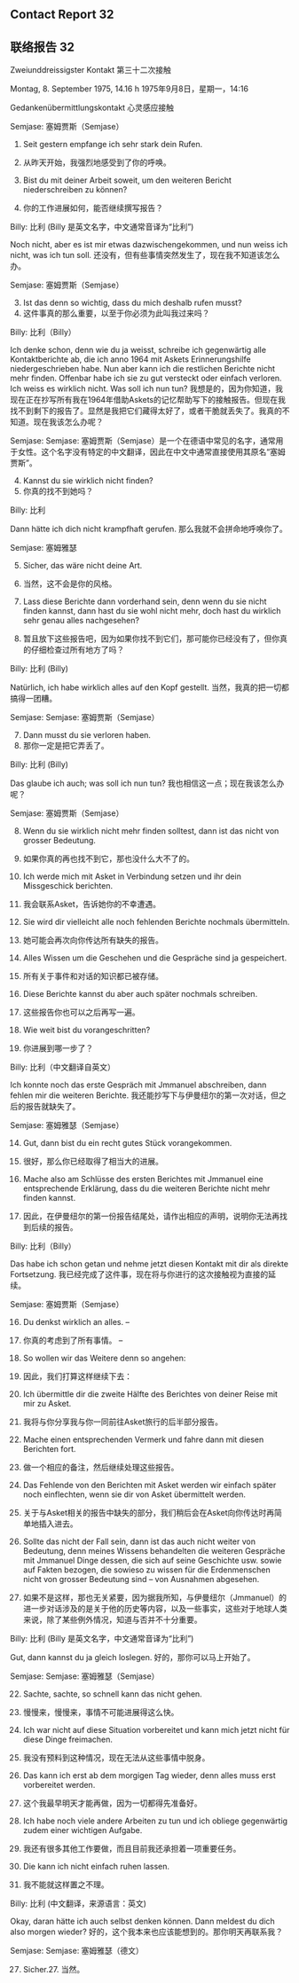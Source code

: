 ## Contact Report 32
## 联络报告 32

Zweiunddreissigster Kontakt
第三十二次接触

Montag, 8. September 1975, 14.16 h
1975年9月8日，星期一，14:16

Gedankenübermittlungskontakt
心灵感应接触

Semjase:
塞姆贾斯（Semjase）

1. Seit gestern empfange ich sehr stark dein Rufen.
1. 从昨天开始，我强烈地感受到了你的呼唤。

2. Bist du mit deiner Arbeit soweit, um den weiteren Bericht niederschreiben zu können?
2. 你的工作进展如何，能否继续撰写报告？

Billy:
比利 (Billy 是英文名字，中文通常音译为“比利”)

Noch nicht, aber es ist mir etwas dazwischengekommen, und nun weiss ich nicht, was ich tun soll.
还没有，但有些事情突然发生了，现在我不知道该怎么办。

Semjase:
塞姆贾斯（Semjase）

3. Ist das denn so wichtig, dass du mich deshalb rufen musst?
3. 这件事真的那么重要，以至于你必须为此叫我过来吗？

Billy:
比利（Billy）

Ich denke schon, denn wie du ja weisst, schreibe ich gegenwärtig alle Kontaktberichte ab, die ich anno 1964 mit Askets Erinnerungshilfe niedergeschrieben habe. Nun aber kann ich die restlichen Berichte nicht mehr finden. Offenbar habe ich sie zu gut versteckt oder einfach verloren. Ich weiss es wirklich nicht. Was soll ich nun tun?
我想是的，因为你知道，我现在正在抄写所有我在1964年借助Askets的记忆帮助写下的接触报告。但现在我找不到剩下的报告了。显然是我把它们藏得太好了，或者干脆就丢失了。我真的不知道。现在我该怎么办呢？

Semjase:
Semjase:
塞姆贾斯（Semjase）是一个在德语中常见的名字，通常用于女性。这个名字没有特定的中文翻译，因此在中文中通常直接使用其原名“塞姆贾斯”。

4. Kannst du sie wirklich nicht finden?
4. 你真的找不到她吗？

Billy:
比利

Dann hätte ich dich nicht krampfhaft gerufen.
那么我就不会拼命地呼唤你了。

Semjase:
塞姆雅瑟

5. Sicher, das wäre nicht deine Art.
5. 当然，这不会是你的风格。

6. Lass diese Berichte dann vorderhand sein, denn wenn du sie nicht finden kannst, dann hast du sie wohl nicht mehr, doch hast du wirklich sehr genau alles nachgesehen?
6. 暂且放下这些报告吧，因为如果你找不到它们，那可能你已经没有了，但你真的仔细检查过所有地方了吗？

Billy:
比利 (Billy)

Natürlich, ich habe wirklich alles auf den Kopf gestellt.
当然，我真的把一切都搞得一团糟。

Semjase:
Semjase:
塞姆贾斯（Semjase）

7. Dann musst du sie verloren haben.
7. 那你一定是把它弄丢了。

Billy:
比利 (Billy)

Das glaube ich auch; was soll ich nun tun?
我也相信这一点；现在我该怎么办呢？

Semjase:
塞姆贾斯（Semjase）

8. Wenn du sie wirklich nicht mehr finden solltest, dann ist das nicht von grosser Bedeutung.
8. 如果你真的再也找不到它，那也没什么大不了的。

9. Ich werde mich mit Asket in Verbindung setzen und ihr dein Missgeschick berichten.
9. 我会联系Asket，告诉她你的不幸遭遇。

10. Sie wird dir vielleicht alle noch fehlenden Berichte nochmals übermitteln.
10. 她可能会再次向你传达所有缺失的报告。

11. Alles Wissen um die Geschehen und die Gespräche sind ja gespeichert.
11. 所有关于事件和对话的知识都已被存储。

12. Diese Berichte kannst du aber auch später nochmals schreiben.
12. 这些报告你也可以之后再写一遍。

13. Wie weit bist du vorangeschritten?
13. 你进展到哪一步了？

Billy:
比利（中文翻译自英文）

Ich konnte noch das erste Gespräch mit Jmmanuel abschreiben, dann fehlen mir die weiteren Berichte.
我还能抄写下与伊曼纽尔的第一次对话，但之后的报告就缺失了。

Semjase:
塞姆雅瑟（Semjase）

14. Gut, dann bist du ein recht gutes Stück vorangekommen.
14. 很好，那么你已经取得了相当大的进展。

15. Mache also am Schlüsse des ersten Berichtes mit Jmmanuel eine entsprechende Erklärung, dass du die weiteren Berichte nicht mehr finden kannst.
15. 因此，在伊曼纽尔的第一份报告结尾处，请作出相应的声明，说明你无法再找到后续的报告。

Billy:
比利（Billy）

Das habe ich schon getan und nehme jetzt diesen Kontakt mit dir als direkte Fortsetzung.
我已经完成了这件事，现在将与你进行的这次接触视为直接的延续。

Semjase:
塞姆贾斯（Semjase）

16. Du denkst wirklich an alles. –
16. 你真的考虑到了所有事情。 –

17. So wollen wir das Weitere denn so angehen:
17. 因此，我们打算这样继续下去：

18. Ich übermittle dir die zweite Hälfte des Berichtes von deiner Reise mit mir zu Asket.
18. 我将与你分享我与你一同前往Asket旅行的后半部分报告。

19. Mache einen entsprechenden Vermerk und fahre dann mit diesen Berichten fort.
19. 做一个相应的备注，然后继续处理这些报告。

20. Das Fehlende von den Berichten mit Asket werden wir einfach später noch einflechten, wenn sie dir von Asket übermittelt werden.
20. 关于与Asket相关的报告中缺失的部分，我们稍后会在Asket向你传达时再简单地插入进去。

21. Sollte das nicht der Fall sein, dann ist das auch nicht weiter von Bedeutung, denn meines Wissens behandelten die weiteren Gespräche mit Jmmanuel Dinge dessen, die sich auf seine Geschichte usw. sowie auf Fakten bezogen, die sowieso zu wissen für die Erdenmenschen nicht von grosser Bedeutung sind – von Ausnahmen abgesehen.
21. 如果不是这样，那也无关紧要，因为据我所知，与伊曼纽尔（Jmmanuel）的进一步对话涉及的是关于他的历史等内容，以及一些事实，这些对于地球人类来说，除了某些例外情况，知道与否并不十分重要。

Billy:
比利 (Billy 是英文名字，中文通常音译为“比利”)

Gut, dann kannst du ja gleich loslegen.
好的，那你可以马上开始了。

Semjase:
Semjase:
塞姆雅瑟（Semjase）

22. Sachte, sachte, so schnell kann das nicht gehen.
22. 慢慢来，慢慢来，事情不可能进展得这么快。

23. Ich war nicht auf diese Situation vorbereitet und kann mich jetzt nicht für diese Dinge freimachen.
23. 我没有预料到这种情况，现在无法从这些事情中脱身。

24. Das kann ich erst ab dem morgigen Tag wieder, denn alles muss erst vorbereitet werden.
24. 这个我最早明天才能再做，因为一切都得先准备好。

25. Ich habe noch viele andere Arbeiten zu tun und ich obliege gegenwärtig zudem einer wichtigen Aufgabe.
25. 我还有很多其他工作要做，而且目前我还承担着一项重要任务。

26. Die kann ich nicht einfach ruhen lassen.
26. 我不能就这样置之不理。

Billy:
比利 (中文翻译，来源语言：英文)

Okay, daran hätte ich auch selbst denken können. Dann meldest du dich also morgen wieder?
好的，这个我本来也应该能想到的。那你明天再联系我？

Semjase:
Semjase:
塞姆雅瑟（德文）

27. Sicher.27. 当然。

